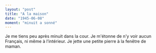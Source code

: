 ```yaml
---
layout: "post"
title: "A la maison"
date: "1945-06-08"
moment: "minuit a sonné"
---
```


Je me tiens peu après minuit dans la cour. Je m'étonne de n'y voir aucun Français, ni même à l’intérieur. Je jette une petite pierre à la fenêtre de maman.


<div class="histoire"></div>

<div class="commentaire"></div>
